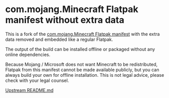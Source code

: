 com.mojang.Minecraft Flatpak manifest without extra data
========================================================

This is a fork of the [com.mojang.Minecraft Flatpak manifest](https://github.com/flathub/com.mojang.Minecraft)
with the extra data removed and embedded like a regular Flatpak.

The output of the build can be installed offline or packaged without any
online dependencies.

Because Mojang / Microsoft does not want Minecraft to be redistributed,
Flatpak from this manifest cannot be made available publicly, but you
can always build your own for offline installation.  This is not legal
advice, please check with your legal counsel.

[Upstream README.md](README-upstream.md)
